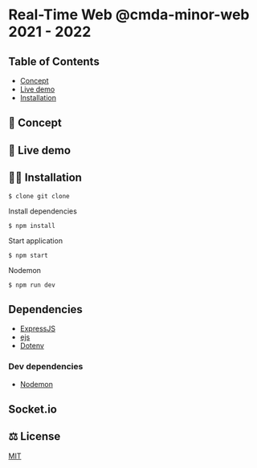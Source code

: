 # Real-Time Web @cmda-minor-web 2021 - 2022

## Table of Contents
- [Concept](#concept)
- [Live demo](#live)
- [Installation](install)

## 📝 Concept

## 🔴 Live demo

## 👩‍🏫 Installation

```
$ clone git clone 
```

Install dependencies
```
$ npm install
```

Start application

```
$ npm start
```

Nodemon

```
$ npm run dev
```

## Dependencies

* [ExpressJS](https://expressjs.com/)
* [ejs](https://www.npmjs.com/package/ejs)
* [Dotenv](https://www.npmjs.com/package/dotenv)


### Dev dependencies
* [Nodemon](https://www.npmjs.com/package/nodemon)


## Socket.io

## ⚖ License

[MIT]()


